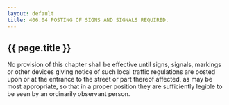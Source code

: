 ```yaml
---
layout: default 
title: 406.04 POSTING OF SIGNS AND SIGNALS REQUIRED.
---
```


{{ page.title }}
----------------

No provision of this chapter shall be effective until signs, signals,
markings or other devices giving notice of such local traffic
regulations are posted upon or at the entrance to the street or part
thereof affected, as may be most appropriate, so that in a proper
position they are sufficiently legible to be seen by an ordinarily
observant person.
